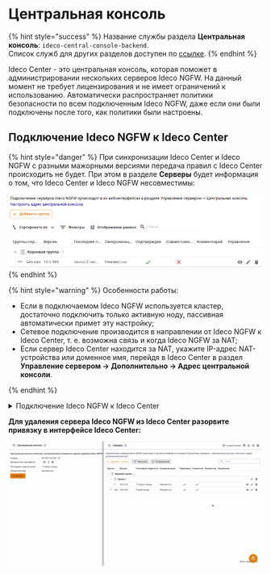 # Центральная консоль

{% hint style="success" %}
Название службы раздела **Центральная консоль**: `ideco-central-console-backend`. \
Список служб для других разделов доступен по [ссылке](/settings/server-management/terminal.md).
{% endhint %}

Ideco Center - это центральная консоль, которая поможет в администрировании нескольких серверов Ideco NGFW. На данный момент не требует лицензирования и не имеет ограничений к использованию. Автоматически распространяет политики безопасности по всем подключенным Ideco NGFW, даже если они были подключены после того, как политики были настроены.

## Подключение Ideco NGFW к Ideco Center

{% hint style="danger" %}
При синхронизации Ideco Center и Ideco NGFW с разными мажорными версиями передача правил с Ideco Center происходить не будет. При этом в разделе **Серверы** будет информация о том, что Ideco Center и Ideco NGFW несовместимы:

<img src="/.gitbook/assets/servers1.png" alt="" data-size="original">
{% endhint %}

{% hint style="warning" %}
Особенности работы:

* Если в подключаемом Ideco NGFW используется кластер, достаточно подключить только активную ноду, пассивная автоматически примет эту настройку;
* Сетевое подключение производится в направлении от Ideco NGFW к Ideco Center, т. е. возможна связь и когда Ideco NGFW за NAT;
* Если сервер Ideco Center находится за NAT, укажите IP-адрес NAT-устройства или доменное имя, перейдя в Ideco Center в раздел **Управление сервером -> Дополнительно -> Адрес центральной консоли**.

{% endhint %}

<details>

<summary>Подключение Ideco NGFW к Ideco Center</summary>

1\. Перейдите в раздел **Управление сервером -> Центральная консоль**.

2\. Введите IP-адрес или доменное имя в строке **Сервер центральной консоли** и нажмите **Подключить**:

![](/.gitbook/assets/servers2.png)

Если вместо доменного имени указан IP-адрес Ideco Center, загрузите корневой сертификат Ideco Center в Ideco NGFW:

![](/.gitbook/assets/servers3.png)

Скачать корневой сертификат можно в Ideco Center, раздел **Сервисы -> Сертификаты**.

3\. В интерфейсе Ideco Center перейдите в раздел **Серверы** и подтвердите подключение кнопкой ![](/.gitbook/assets/icon-yes.png):

![](/.gitbook/assets/servers4.png)


</details>

**Для удаления сервера Ideco NGFW из Ideco Center разорвите привязку в интерфейсе Ideco Center:**

![](/.gitbook/assets/servers.gif)

<!-- Для этого в таблице **Серверы** в столбце **Управление** напротив нужного сервера выберите ![](/.gitbook/assets/icon-delete1.png) и подтвердите выбор. -->